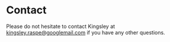# Contact

Please do not hesitate to contact Kingsley at kingsley.raspe@googlemail.com if you have any other questions.

## 



